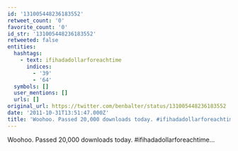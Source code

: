 ```yaml
---
id: '131005448236183552'
retweet_count: '0'
favorite_count: '0'
id_str: '131005448236183552'
retweeted: false
entities:
  hashtags:
    - text: ifihadadollarforeachtime
      indices:
        - '39'
        - '64'
  symbols: []
  user_mentions: []
  urls: []
original_url: https://twitter.com/benbalter/status/131005448236183552
date: '2011-10-31T13:51:47.000Z'
title: 'Woohoo. Passed 20,000 downloads today. #ifihadadollarforeachtime...'
---
```


Woohoo. Passed 20,000 downloads today. #ifihadadollarforeachtime...